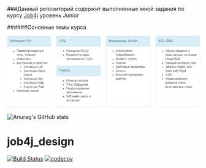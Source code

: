 ###Данный репозиторий содержит выполненные мной задания по курсу [Job4j](https://job4j.ru/) уровень Junior

######Основные темы курса

![Image of junior](images/junior2.png)

![Anurag's GitHub stats](https://github-readme-stats.vercel.app/api?username=vnovopashin&show_icons=true&theme=gruvbox)




# job4j_design
[![Build Status](https://travis-ci.com/vnovopashin/job4j_design.svg?branch=master)](https://travis-ci.com/vnovopashin/job4j_design)
[![codecov](https://codecov.io/gh/vnovopashin/job4j_design/branch/master/graph/badge.svg)](https://codecov.io/gh/vnovopashin/job4j_design)